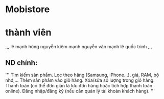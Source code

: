 <h1> Mobistore </h1>

# thành viên 

,,,
lê mạnh hùng
nguyễn kiêm mạnh
nguyễn văn mạnh
lê quốc trình
,,,


## ND chính: 
'''
Tìm kiếm sản phẩm.
Lọc theo hãng (Samsung, iPhone...), giá, RAM, bộ nhớ,...
Thêm sản phẩm vào giỏ hàng.
Xóa/sửa số lượng trong giỏ hàng.
Thanh toán (có thể đơn giản là lưu đơn hàng hoặc tích hợp thanh toán online).
Đăng nhập/đăng ký (nếu cần quản lý tài khoản khách hàng).
'''


